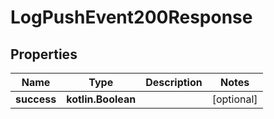 
# LogPushEvent200Response

## Properties
| Name | Type | Description | Notes |
| ------------ | ------------- | ------------- | ------------- |
| **success** | **kotlin.Boolean** |  |  [optional] |



